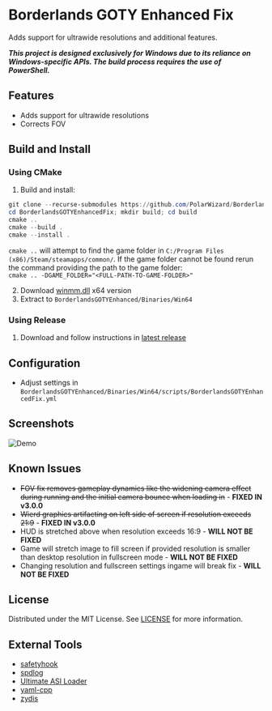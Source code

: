 # Borderlands GOTY Enhanced Fix
Adds support for ultrawide resolutions and additional features.

***This project is designed exclusively for Windows due to its reliance on Windows-specific APIs. The build process requires the use of PowerShell.***

## Features
- Adds support for ultrawide resolutions
- Corrects FOV

## Build and Install
### Using CMake
1. Build and install:
```ps1
git clone --recurse-submodules https://github.com/PolarWizard/BorderlandsGOTYEnhancedFix.git
cd BorderlandsGOTYEnhancedFix; mkdir build; cd build
cmake ..
cmake --build .
cmake --install .
```
`cmake ..` will attempt to find the game folder in `C:/Program Files (x86)/Steam/steamapps/common/`. If the game folder cannot be found rerun the command providing the path to the game folder:<br>`cmake .. -DGAME_FOLDER="<FULL-PATH-TO-GAME-FOLDER>"`

2. Download [winmm.dll](https://github.com/ThirteenAG/Ultimate-ASI-Loader/releases) x64 version
3. Extract to `BorderlandsGOTYEnhanced/Binaries/Win64`

### Using Release
1. Download and follow instructions in [latest release](https://github.com/PolarWizard/BorderlandsGOTYEnhancedFix/releases)

## Configuration
- Adjust settings in `BorderlandsGOTYEnhanced/Binaries/Win64/scripts/BorderlandsGOTYEnhancedFix.yml`

## Screenshots
![Demo](images/BorderlandsGOTYEnhancedFix_1.gif)

## Known Issues
- ~~FOV fix removes gameplay dynamics like the widening camera effect during running and the initial camera bounce when loading in~~ - **FIXED IN v3.0.0**
- ~~Wierd graphics artifacting on left side of screen if resolution exceeds 21:9~~ - **FIXED IN v3.0.0**
- HUD is stretched above when resolution exceeds 16:9 - **WILL NOT BE FIXED**
- Game will stretch image to fill screen if provided resolution is smaller than desktop resolution in fullscreen mode - **WILL NOT BE FIXED**
- Changing resolution and fullscreen settings ingame will break fix - **WILL NOT BE FIXED**

## License
Distributed under the MIT License. See [LICENSE](LICENSE) for more information.

## External Tools
- [safetyhook](https://github.com/cursey/safetyhook)
- [spdlog](https://github.com/gabime/spdlog)
- [Ultimate ASI Loader](https://github.com/ThirteenAG/Ultimate-ASI-Loader)
- [yaml-cpp](https://github.com/jbeder/yaml-cpp)
- [zydis](https://github.com/zyantific/zydis)
